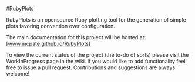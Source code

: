 #RubyPlots

RubyPlots is an opensource Ruby plotting tool for the generation of simple plots favoring convention over configuration.

The main documentation for this project will be hosted at: [www.mcpate.github.io/RubyPlots]

To view the current status of the project (the to-do of sorts) please visit the WorkInProgress page in the wiki. If you would like to add functionality feel free to issue a pull request. Contributions and suggestions are always welcome!
